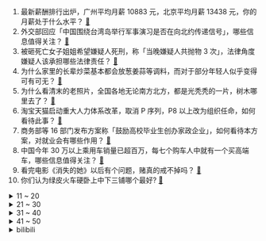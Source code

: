 1. 最新薪酬排行出炉，广州平均月薪 10883 元，北京平均月薪 13438 元，你的月薪处于什么水平？ [:link:](https://www.zhihu.com/question/611878141)
2. 外交部回应「中国围绕台湾岛举行军事演习是否在向北约传递信号」，哪些信息值得关注？ [:link:](https://www.zhihu.com/question/611908097)
3. 被砸死亡女子姐姐希望嫌疑人死刑，称「当晚嫌疑人共抛物 3 次」，法律角度嫌疑人该承担哪些法律责任？ [:link:](https://www.zhihu.com/question/611931483)
4. 为什么家里的长辈炒菜基本都会放葱姜蒜等调料，而对于部分年轻人似乎变得可有可无？ [:link:](https://www.zhihu.com/question/605464337)
5. 为什么看清末的老照片，全国各地无论南方北方，都是光秃秃的一片，树木哪里去了？ [:link:](https://www.zhihu.com/question/63942060)
6. 淘宝天猫启动重大人力体系改革，取消 P 序列，P8 以上改为组织任命，如何看待此事？ [:link:](https://www.zhihu.com/question/611910170)
7. 商务部等 16 部门发布方案称「鼓励高校毕业生创办家政企业」，如何看待本方案，对就业会有哪些作用？ [:link:](https://www.zhihu.com/question/611916209)
8. 中国今年 30 万以上乘用车销量已超百万，每七个购车人中就有一个买高端车，哪些信息值得关注？ [:link:](https://www.zhihu.com/question/611898023)
9. 看完电影《消失的她》以后有个问题，赌真的戒不掉吗？ [:link:](https://www.zhihu.com/question/611260933)
10. 你们认为绿皮火车硬卧上中下三铺哪个最好? [:link:](https://www.zhihu.com/question/607913332)
<details>
<summary>11 ~ 20</summary>

11. 德国政府通过首个所谓「全面中国战略」，我使馆对此表明立场，该战略诉求是什么？哪些信息值得关注？ [:link:](https://www.zhihu.com/question/611973175)
12. 有没有瞬间封神的照片？ [:link:](https://www.zhihu.com/question/611743044)
13. 亚足联官方开启亚洲杯历史最佳阵容评选：孙兴慜领衔，范志毅、郑智、邵佳一入围，你认为谁有资格入选呢？ [:link:](https://www.zhihu.com/question/611725620)
14. 喜欢户外跑，但是最近老是碰到下雨天，该如何解决？ [:link:](https://www.zhihu.com/question/610042264)
15. 中纪委通报成都怡心广场移栽玉米苗「形式主义」事件，多名相关责任人受到处理，如何看待此事？ [:link:](https://www.zhihu.com/question/611684708)
16. 网传昆明一地「强制婚检」，民政局回应「县妇幼要求配合动员确保婚检率」，真实情况如何？ [:link:](https://www.zhihu.com/question/611878985)
17. 2023 LPL 夏季赛 OMG 2:1 击败 EDG，如何评价这场比赛？ [:link:](https://www.zhihu.com/question/611953136)
18. 网友称三亚一免税城女士手表比市面贵一半，官方称「已退货退款」，如何看待此事？ [:link:](https://www.zhihu.com/question/611342533)
19. 网传广汽三菱发全员信宣布「公司于6月份正式进入临时停产阶段」，并公布员工安置方案，哪些信息值得关注？ [:link:](https://www.zhihu.com/question/611879770)
20. 工科教育被指纸上谈兵，「苦学四年企业没法用」成为尴尬现实，我国的工科教育发展如何，可从哪些方面完善？ [:link:](https://www.zhihu.com/question/611861799)
</details>
<details>
<summary>21 ~ 30</summary>

21. 人可以极简主义到什么程度？ [:link:](https://www.zhihu.com/question/313020218)
22. 《长安三万里》评分上涨至 8.2，知乎推荐度 83%，票房破 3 亿，如何评价这一成绩？ [:link:](https://www.zhihu.com/question/611296005)
23. 如何评价关晓彤和张一山主演的电视剧《曾少年》？ [:link:](https://www.zhihu.com/question/456127524)
24. 泽连斯基抱怨「入约」无实际进展，峰会上拒绝与北约秘书长握手，英国防大臣提醒他应心怀感激，如何看待此事？ [:link:](https://www.zhihu.com/question/611856980)
25. 挣钱最终是为了什么？ [:link:](https://www.zhihu.com/question/608448861)
26. 为什么小时候想要长大，但是长大以后又怀念小时候？ [:link:](https://www.zhihu.com/question/606890253)
27. 如何评价《我的人间烟火》中魏大勋饰演的孟宴臣这个角色？ [:link:](https://www.zhihu.com/question/533495120)
28. 生活中有哪些事你觉得普通但浪漫的？ [:link:](https://www.zhihu.com/question/600780044)
29. 人到中年，上有老下有小，是挣钱还是陪伴，你怎么选？ [:link:](https://www.zhihu.com/question/608845424)
30. 骑自行车真的能全身运动吗？ [:link:](https://www.zhihu.com/question/606256681)
</details>
<details>
<summary>31 ~ 40</summary>

31. 为什么游戏化学习没有成为主流？ [:link:](https://www.zhihu.com/question/606736049)
32. 你是什么时候对奢侈品失去兴趣的？ [:link:](https://www.zhihu.com/question/364507344)
33. 电竞还是投资风口吗？未来有哪些值得关注的方向？ [:link:](https://www.zhihu.com/question/611889722)
34. 如何看待颜宁在博士生推免面试提问，没一个“眼前一亮”？ [:link:](https://www.zhihu.com/question/611609844)
35. 足球史上哪只球队实力很强，却被后世多数球迷遗忘？ [:link:](https://www.zhihu.com/question/582607347)
36. 一个人吃饭学习去图书馆什么很丢人吗？我应该怎么做才不会觉得孤单？ [:link:](https://www.zhihu.com/question/605354771)
37. 一个只能学会光亮术的魔法世界中，人类在发展的途中是否会抛弃魔法这项能力？ [:link:](https://www.zhihu.com/question/609439757)
38. 想去云南吃菌子，去哪个城市？ [:link:](https://www.zhihu.com/question/611178299)
39. 马斯克宣布人工智能公司 xAI 正式成立，旨在「了解宇宙的真实本质」，对人工智能领域发展有哪些影响？ [:link:](https://www.zhihu.com/question/611850086)
40. 国际数学奥赛中国队总分五连冠，六名中国队成员全员摘金，如何评价此次比赛，本赛事难度如何？ [:link:](https://www.zhihu.com/question/611861098)
</details>
<details>
<summary>41 ~ 50</summary>

41. 王者里面为什么不出个可以打五个位置的英雄？ [:link:](https://www.zhihu.com/question/611308128)
42. 石家庄举办「摇滚之城」音乐演出季，将不定期安排摇滚乐手乘公交，打造中国「摇滚之城」，如何看待这一举措？ [:link:](https://www.zhihu.com/question/611915568)
43. 《原神》晶蝶诱捕仪，每7天使用300矿石换取15只晶蝶，如何看待这种设计？ [:link:](https://www.zhihu.com/question/611614013)
44. 如何评价电影《碟中谍 7：致命清算（上）》？ [:link:](https://www.zhihu.com/question/608510533)
45. 女子买 69 平公寓 37 平是公摊，售楼部回应称符合国家规定，这一作法合理合法吗？对此如何评价？ [:link:](https://www.zhihu.com/question/611990578)
46. 我国超低轨通遥一体卫星星座正式启动建设，有何重要意义？ [:link:](https://www.zhihu.com/question/611879918)
47. 夏天到了，大家会给自己的宠物剃毛吗？ [:link:](https://www.zhihu.com/question/610021526)
48. 在古代，“酒”这个字发音到底是怎样的？ [:link:](https://www.zhihu.com/question/611478415)
49. 世卫组织发布最新评估报告「阿斯巴甜可能致癌」，重申可接受的每日摄入量，还有哪些注意事项？ [:link:](https://www.zhihu.com/question/612040757)
50. 中国科学家发现液氮温区镍氧化物超导体，这将对解决高温超导机理难题发挥什么作用？ [:link:](https://www.zhihu.com/question/611874208)
</details><details>
<summary>bilibili</summary>

</details>